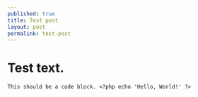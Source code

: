 ```yaml
---
published: true
title: Test post
layout: post
permalink: test-post
---
```

# Test text.

    This should be a code block. <?php echo 'Hello, World!' ?>
